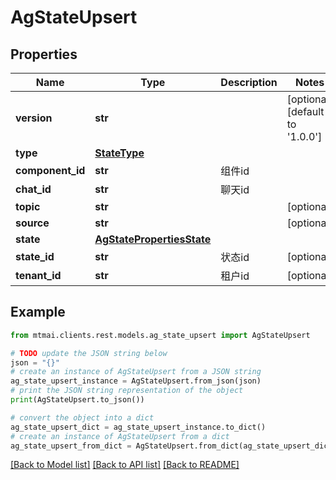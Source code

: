 # AgStateUpsert


## Properties

Name | Type | Description | Notes
------------ | ------------- | ------------- | -------------
**version** | **str** |  | [optional] [default to '1.0.0']
**type** | [**StateType**](StateType.md) |  | 
**component_id** | **str** | 组件id | 
**chat_id** | **str** | 聊天id | 
**topic** | **str** |  | [optional] 
**source** | **str** |  | [optional] 
**state** | [**AgStatePropertiesState**](AgStatePropertiesState.md) |  | 
**state_id** | **str** | 状态id | [optional] 
**tenant_id** | **str** | 租户id | [optional] 

## Example

```python
from mtmai.clients.rest.models.ag_state_upsert import AgStateUpsert

# TODO update the JSON string below
json = "{}"
# create an instance of AgStateUpsert from a JSON string
ag_state_upsert_instance = AgStateUpsert.from_json(json)
# print the JSON string representation of the object
print(AgStateUpsert.to_json())

# convert the object into a dict
ag_state_upsert_dict = ag_state_upsert_instance.to_dict()
# create an instance of AgStateUpsert from a dict
ag_state_upsert_from_dict = AgStateUpsert.from_dict(ag_state_upsert_dict)
```
[[Back to Model list]](../README.md#documentation-for-models) [[Back to API list]](../README.md#documentation-for-api-endpoints) [[Back to README]](../README.md)


